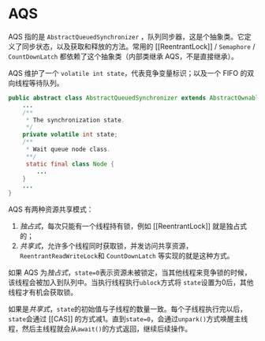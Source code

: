 # AQS

AQS 指的是 `AbstractQueuedSynchronizer` ，队列同步器，这是个抽象类。它定义了同步状态，以及获取和释放的方法。常用的 [[ReentrantLock]] / `Semaphore` / `CountDownLatch` 都依赖了这个抽象类（内部类继承 AQS，不是直接继承）。

AQS 维护了一个 `volatile int state`，代表竞争变量标识；以及一个 FIFO 的双向线程等待队列。

```java
public abstract class AbstractQueuedSynchronizer extends AbstractOwnableSynchronizer implements java.io.Serializable {
	...
	/**
	 * The synchronization state.
	 */
	private volatile int state;
	/**
     * Wait queue node class.
     **/
     static final class Node {
		...
	}
	...
}
```

AQS 有两种资源共享模式：
1. *独占式*，每次只能有一个线程持有锁，例如 [[ReentrantLock]] 就是独占式的；
2. *共享式*，允许多个线程同时获取锁，并发访问共享资源，`ReentrantReadWriteLock`和 `CountDownLatch`  等实现的就是这种方式。

 如果 AQS 为*独占式*，`state=0`表示资源未被锁定，当其他线程来竞争锁的时候，该线程会被加入到队列中。当执行线程执行`ublock`方式将 `state`设置为0后，其他线程才有机会获取锁。

如果是*共享式*，`state`的初始值与子线程的数量一致。每个子线程执行完以后，`state`会通过 [[CAS]] 的方式减1。直到`state=0`，会通过`unpark()`方式唤醒主线程，然后主线程就会从`await()`的方式返回，继续后续操作。